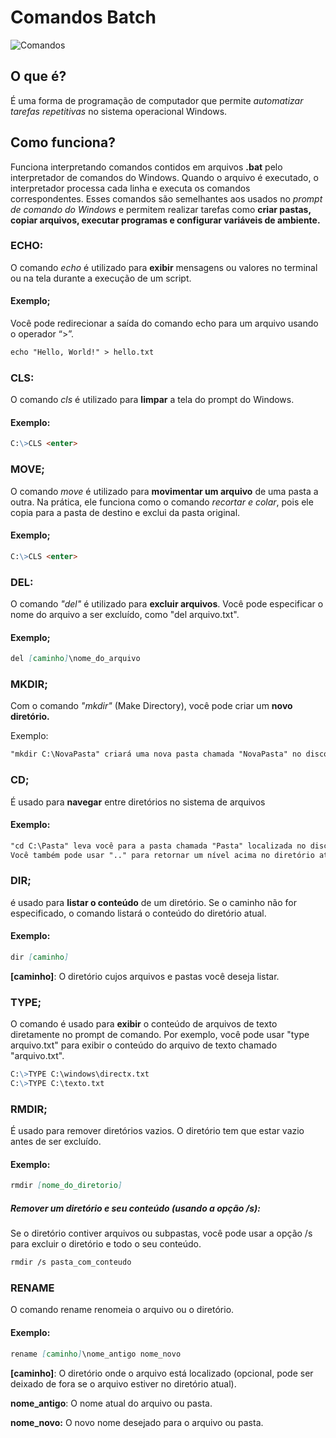 # Comandos Batch
![Comandos](https://tm.ibxk.com.br/2017/07/28/28181329421599.jpg?ims=1200x675)
## O que é?
 É uma forma de programação de computador que permite *automatizar tarefas repetitivas* no sistema operacional Windows.
## Como funciona?
 Funciona interpretando comandos contidos em arquivos **.bat** pelo interpretador de comandos do Windows. Quando o arquivo é executado, o interpretador processa cada linha e executa os comandos correspondentes. Esses comandos são semelhantes aos usados no *prompt de comando do Windows* e permitem realizar tarefas como **criar pastas, copiar arquivos, executar programas e configurar variáveis de ambiente.**

### ECHO:
O comando *echo* é utilizado para **exibir** mensagens ou valores no terminal ou na tela durante a execução de um script.
#### Exemplo;
Você pode redirecionar a saída do comando echo para um arquivo usando o operador “>”. 
```markdown
echo "Hello, World!" > hello.txt
```


### CLS:
O comando *cls* é utilizado para **limpar** a tela do prompt do Windows.
#### Exemplo:
```markdown
C:\>CLS <enter>
```


### MOVE;
O comando *move* é utilizado para **movimentar um arquivo** de uma pasta a outra. Na prática, ele funciona como o comando *recortar e colar*, pois ele copia para a pasta de destino e exclui da pasta original.
#### Exemplo;
```markdown
C:\>CLS <enter>
```

### DEL:
O comando *"del"* é utilizado para **excluir arquivos**. Você pode especificar o nome do arquivo a ser excluído, como "del 
arquivo.txt".

#### Exemplo;
```markdown
del [caminho]\nome_do_arquivo
```



### MKDIR;
Com o comando *"mkdir"* (Make Directory), você pode criar um **novo diretório.**

Exemplo: 
```markdown
"mkdir C:\NovaPasta" criará uma nova pasta chamada "NovaPasta" no disco C.

```
### CD;
 É usado para **navegar** entre diretórios no sistema de arquivos
#### Exemplo:
 
```markdown
"cd C:\Pasta" leva você para a pasta chamada "Pasta" localizada no disco C. 
Você também pode usar ".." para retornar um nível acima no diretório atual
```
### DIR;
é usado para **listar o conteúdo** de um diretório. Se o caminho não for especificado, o comando listará o conteúdo do diretório atual. 
#### Exemplo:
```markdown
dir [caminho]
```
**[caminho]**: O diretório cujos arquivos e pastas você deseja listar.

### TYPE;
O comando é usado para **exibir** o conteúdo de arquivos de texto diretamente no prompt de comando. 
Por exemplo, você pode usar "type arquivo.txt" para exibir o conteúdo do arquivo de texto chamado "arquivo.txt".

```markdown
C:\>TYPE C:\windows\directx.txt
C:\>TYPE C:\texto.txt
```
### RMDIR;
É usado para remover diretórios vazios. O diretório tem que estar vazio antes de ser excluído.
#### Exemplo:
```markdown
rmdir [nome_do_diretorio]
```


##### Remover um diretório e seu conteúdo (usando a opção /s): 
Se o diretório contiver arquivos ou subpastas, você pode usar a opção /s para excluir o diretório e todo o seu conteúdo.

```markdown
rmdir /s pasta_com_conteudo
```

### RENAME
O comando rename renomeia o arquivo ou o diretório.
#### Exemplo: 
```markdown
rename [caminho]\nome_antigo nome_novo
```

**[caminho]**: O diretório onde o arquivo está localizado (opcional, pode ser deixado de fora se o arquivo estiver no diretório atual).

**nome_antigo**: O nome atual do arquivo ou pasta.

**nome_novo:** O novo nome desejado para o arquivo ou pasta.
